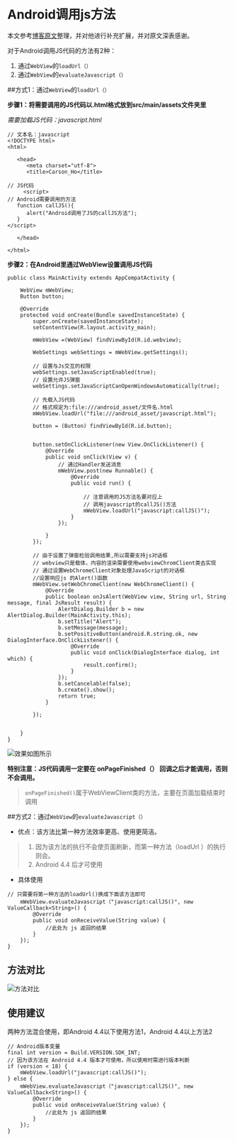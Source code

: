# Android调用js方法

本文参考[博客原文](<https://www.jianshu.com/p/345f4d8a5cfa>)整理，并对他进行补充扩展，并对原文深表感谢。



对于Android调用JS代码的方法有2种：

1. 通过`WebView`的`loadUrl（）`
2. 通过`WebView`的`evaluateJavascript（）`

##方式1：通过`WebView`的`loadUrl（）`

**步骤1：将需要调用的JS代码以.html格式放到src/main/assets文件夹里**

*需要加载JS代码：javascript.html*

```
// 文本名：javascript
<!DOCTYPE html>
<html>

   <head>
      <meta charset="utf-8">
      <title>Carson_Ho</title>
      
// JS代码
     <script>
// Android需要调用的方法
   function callJS(){
      alert("Android调用了JS的callJS方法");
   }
</script>

   </head>

</html>
```

**步骤2：在Android里通过WebView设置调用JS代码**

```
public class MainActivity extends AppCompatActivity {

    WebView mWebView;
    Button button;

    @Override
    protected void onCreate(Bundle savedInstanceState) {
        super.onCreate(savedInstanceState);
        setContentView(R.layout.activity_main);

        mWebView =(WebView) findViewById(R.id.webview);

        WebSettings webSettings = mWebView.getSettings();

        // 设置与Js交互的权限
        webSettings.setJavaScriptEnabled(true);
        // 设置允许JS弹窗
        webSettings.setJavaScriptCanOpenWindowsAutomatically(true);

        // 先载入JS代码
        // 格式规定为:file:///android_asset/文件名.html
        mWebView.loadUrl("file:///android_asset/javascript.html");

        button = (Button) findViewById(R.id.button);


        button.setOnClickListener(new View.OnClickListener() {
            @Override
            public void onClick(View v) {
                // 通过Handler发送消息
                mWebView.post(new Runnable() {
                    @Override
                    public void run() {

                        // 注意调用的JS方法名要对应上
                        // 调用javascript的callJS()方法
                        mWebView.loadUrl("javascript:callJS()");
                    }
                });
                
            }
        });

        // 由于设置了弹窗检验调用结果,所以需要支持js对话框
        // webview只是载体，内容的渲染需要使用webviewChromClient类去实现
        // 通过设置WebChromeClient对象处理JavaScript的对话框
        //设置响应js 的Alert()函数
        mWebView.setWebChromeClient(new WebChromeClient() {
            @Override
            public boolean onJsAlert(WebView view, String url, String message, final JsResult result) {
                AlertDialog.Builder b = new AlertDialog.Builder(MainActivity.this);
                b.setTitle("Alert");
                b.setMessage(message);
                b.setPositiveButton(android.R.string.ok, new DialogInterface.OnClickListener() {
                    @Override
                    public void onClick(DialogInterface dialog, int which) {
                        result.confirm();
                    }
                });
                b.setCancelable(false);
                b.create().show();
                return true;
            }

        });


    }
}
```

![效果如图所示](https://gitee.com/zszdevelop/blogimage/raw/master/944365-826d0aa065f70cb1.png)

**特别注意：JS代码调用一定要在 onPageFinished（） 回调之后才能调用，否则不会调用。**

> `onPageFinished()`属于WebViewClient类的方法，主要在页面加载结束时调用

##方式2：通过`WebView`的`evaluateJavascript（）`

- 优点：该方法比第一种方法效率更高、使用更简洁。

> 1. 因为该方法的执行不会使页面刷新，而第一种方法（loadUrl ）的执行则会。
> 2. Android 4.4 后才可使用

- 具体使用

```
// 只需要将第一种方法的loadUrl()换成下面该方法即可
    mWebView.evaluateJavascript（"javascript:callJS()", new ValueCallback<String>() {
        @Override
        public void onReceiveValue(String value) {
            //此处为 js 返回的结果
        }
    });
}
```

## 方法对比

![方法对比](https://gitee.com/zszdevelop/blogimage/raw/master/944365-30f095d4c9e638fd.png)

## 使用建议

两种方法混合使用，即Android 4.4以下使用方法1，Android 4.4以上方法2

```
// Android版本变量
final int version = Build.VERSION.SDK_INT;
// 因为该方法在 Android 4.4 版本才可使用，所以使用时需进行版本判断
if (version < 18) {
    mWebView.loadUrl("javascript:callJS()");
} else {
    mWebView.evaluateJavascript（"javascript:callJS()", new ValueCallback<String>() {
        @Override
        public void onReceiveValue(String value) {
            //此处为 js 返回的结果
        }
    });
}
```